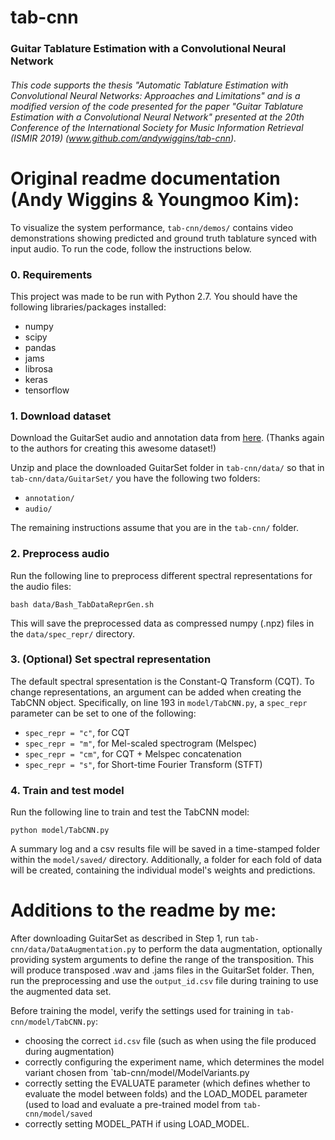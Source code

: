 # tab-cnn

### Guitar Tablature Estimation with a Convolutional Neural Network

###### This code supports the thesis "Automatic Tablature Estimation with Convolutional Neural Networks: Approaches and Limitations" and is a modified version of the code presented for the paper "Guitar Tablature Estimation with a Convolutional Neural Network" presented at the 20th Conference of the International Society for Music Information Retrieval (ISMIR 2019) (www.github.com/andywiggins/tab-cnn).

# Original readme documentation (Andy Wiggins & Youngmoo Kim):

To visualize the system performance, `tab-cnn/demos/` contains video demonstrations showing predicted and ground truth tablature synced with input audio. To run the code, follow the instructions below.

### 0. Requirements

This project was made to be run with Python 2.7. You should have the following libraries/packages installed:
* numpy
* scipy
* pandas
* jams
* librosa
* keras
* tensorflow

### 1. Download dataset

Download the GuitarSet audio and annotation data from [here](https://zenodo.org/record/1422265/files/GuitarSet_audio_and_annotation.zip?download=1 "GuitarSet download"). (Thanks again to the authors for creating this awesome dataset!)

Unzip and place the downloaded GuitarSet folder in `tab-cnn/data/` so that in `tab-cnn/data/GuitarSet/` you have the following two folders:
* `annotation/`
* `audio/`

The remaining instructions assume that you are in the `tab-cnn/` folder.

### 2. Preprocess audio

Run the following line to preprocess different spectral representations for the audio files: 

  `bash data/Bash_TabDataReprGen.sh`

This will save the preprocessed data as compressed numpy (.npz) files in the `data/spec_repr/` directory.

### 3. (Optional) Set spectral representation

The default spectral spresentation is the Constant-Q Transform (CQT). To change representations, an argument can be added when creating the TabCNN object. Specifically, on line 193 in `model/TabCNN.py`, a `spec_repr` parameter can be set to one of the following:
* `spec_repr = "c"`, for CQT
* `spec_repr = "m"`, for Mel-scaled spectrogram (Melspec)
* `spec_repr = "cm"`, for CQT + Melspec concatenation
* `spec_repr = "s"`, for Short-time Fourier Transform (STFT)

### 4. Train and test model

Run the following line to train and test the TabCNN model:

`python model/TabCNN.py`

A summary log and a csv results file will be saved in a time-stamped folder within the `model/saved/` directory. Additionally, a folder for each fold of data will be created, containing the individual model's weights and predictions. 


# Additions to the readme by me:
 
After downloading GuitarSet as described in Step 1, run `tab-cnn/data/DataAugmentation.py` to perform the data augmentation, optionally providing system arguments to define the range of the transposition. This will produce transposed .wav and .jams files in the GuitarSet folder. Then, run the preprocessing and use the `output_id.csv` file during training to use the augmented data set.

Before training the model, verify the settings used for training in `tab-cnn/model/TabCNN.py`: 
- choosing the correct `id.csv` file (such as when using the file produced during augmentation)
- correctly configuring the experiment name, which determines the model variant chosen from `tab-cnn/model/ModelVariants.py
- correctly setting the EVALUATE parameter (which defines whether to evaluate the model between folds) and the LOAD_MODEL parameter (used to load and evaluate a pre-trained model from `tab-cnn/model/saved`
- correctly setting MODEL_PATH if using LOAD_MODEL.








